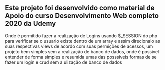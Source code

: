 ## Este projeto foi desenvolvido como material de Apoio do curso  Desenvolvimento Web completo 2020 da Udemy
Onde é permitido fazer a realização de Logins usando $_SESSION do php para verificar se o usuario existe dentro de um array e assim direcionalo as suas respectivas views
de acordo com suas permições de acessos, um projeto bem simples sem a realização de banco de dados, onde é possivel entender de forma simples e resumida umas das posssiveis formas de se fazer um login e crud sem a ulização de banco de dados
